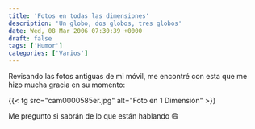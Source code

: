 ```yaml
---
title: 'Fotos en todas las dimensiones'
description: 'Un globo, dos globos, tres globos'
date: Wed, 08 Mar 2006 07:30:39 +0000
draft: false
tags: ['Humor']
categories: ['Varios']
---
```


Revisando las fotos antiguas de mi móvil, me encontré con esta que me hizo mucha gracia en su momento:

{{< fg src="cam0000585er.jpg" alt="Foto en 1 Dimensión" >}}

Me pregunto si sabrán de lo que están hablando :smile: